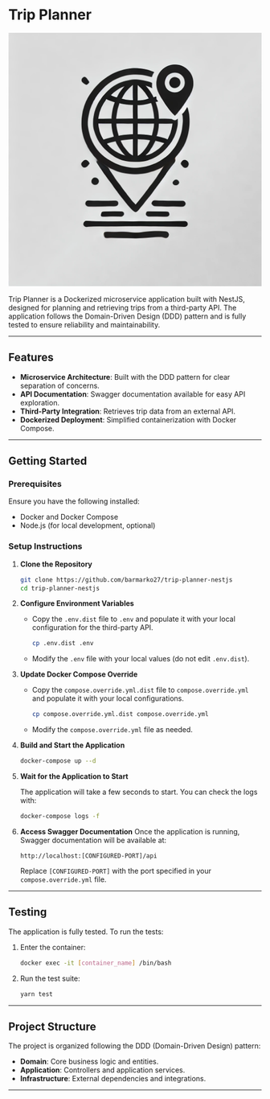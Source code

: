 # Trip Planner

![Trip Planner Logo](logo.webp)

Trip Planner is a Dockerized microservice application built with NestJS, designed for planning and retrieving trips from a third-party API. The application follows the Domain-Driven Design (DDD) pattern and is fully tested to ensure reliability and maintainability.

---

## Features
- **Microservice Architecture**: Built with the DDD pattern for clear separation of concerns.
- **API Documentation**: Swagger documentation available for easy API exploration.
- **Third-Party Integration**: Retrieves trip data from an external API.
- **Dockerized Deployment**: Simplified containerization with Docker Compose.

---

## Getting Started

### Prerequisites
Ensure you have the following installed:
- Docker and Docker Compose
- Node.js (for local development, optional)

### Setup Instructions

1. **Clone the Repository**
   ```bash
   git clone https://github.com/barmarko27/trip-planner-nestjs
   cd trip-planner-nestjs
   ```

2. **Configure Environment Variables**
    - Copy the `.env.dist` file to `.env` and populate it with your local configuration for the third-party API.
      ```bash
      cp .env.dist .env
      ```
    - Modify the `.env` file with your local values (do not edit `.env.dist`).

3. **Update Docker Compose Override**
    - Copy the `compose.override.yml.dist` file to `compose.override.yml` and populate it with your local configurations.
      ```bash
      cp compose.override.yml.dist compose.override.yml
      ```
    - Modify the `compose.override.yml` file as needed.

4. **Build and Start the Application**
   ```bash
   docker-compose up --d
   ```

5. **Wait for the Application to Start**

   The application will take a few seconds to start. You can check the logs with:
   ```bash
   docker-compose logs -f
   ```
   
6. **Access Swagger Documentation**
   Once the application is running, Swagger documentation will be available at:
   ```
   http://localhost:[CONFIGURED-PORT]/api
   ```
   Replace `[CONFIGURED-PORT]` with the port specified in your `compose.override.yml` file.

---

## Testing

The application is fully tested. To run the tests:

1. Enter the container:
   ```bash
   docker exec -it [container_name] /bin/bash
   ```
2. Run the test suite:
   ```bash
   yarn test
   ```

---

## Project Structure
The project is organized following the DDD (Domain-Driven Design) pattern:
- **Domain**: Core business logic and entities.
- **Application**: Controllers and application services.
- **Infrastructure**: External dependencies and integrations.
---